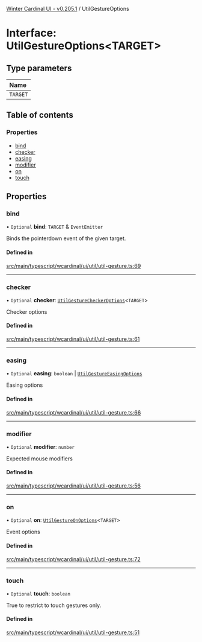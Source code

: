[Winter Cardinal UI - v0.205.1](../index.md) / UtilGestureOptions

# Interface: UtilGestureOptions<TARGET\>

## Type parameters

| Name |
| :------ |
| `TARGET` |

## Table of contents

### Properties

- [bind](UtilGestureOptions.md#bind)
- [checker](UtilGestureOptions.md#checker)
- [easing](UtilGestureOptions.md#easing)
- [modifier](UtilGestureOptions.md#modifier)
- [on](UtilGestureOptions.md#on)
- [touch](UtilGestureOptions.md#touch)

## Properties

### bind

• `Optional` **bind**: `TARGET` & `EventEmitter`

Binds the pointerdown event of the given target.

#### Defined in

[src/main/typescript/wcardinal/ui/util/util-gesture.ts:69](https://github.com/winter-cardinal/winter-cardinal-ui/blob/v0.205.1/src/main/typescript/wcardinal/ui/util/util-gesture.ts#L69)

___

### checker

• `Optional` **checker**: [`UtilGestureCheckerOptions`](UtilGestureCheckerOptions.md)<`TARGET`\>

Checker options

#### Defined in

[src/main/typescript/wcardinal/ui/util/util-gesture.ts:61](https://github.com/winter-cardinal/winter-cardinal-ui/blob/v0.205.1/src/main/typescript/wcardinal/ui/util/util-gesture.ts#L61)

___

### easing

• `Optional` **easing**: `boolean` \| [`UtilGestureEasingOptions`](UtilGestureEasingOptions.md)

Easing options

#### Defined in

[src/main/typescript/wcardinal/ui/util/util-gesture.ts:66](https://github.com/winter-cardinal/winter-cardinal-ui/blob/v0.205.1/src/main/typescript/wcardinal/ui/util/util-gesture.ts#L66)

___

### modifier

• `Optional` **modifier**: `number`

Expected mouse modifiers

#### Defined in

[src/main/typescript/wcardinal/ui/util/util-gesture.ts:56](https://github.com/winter-cardinal/winter-cardinal-ui/blob/v0.205.1/src/main/typescript/wcardinal/ui/util/util-gesture.ts#L56)

___

### on

• `Optional` **on**: [`UtilGestureOnOptions`](UtilGestureOnOptions.md)<`TARGET`\>

Event options

#### Defined in

[src/main/typescript/wcardinal/ui/util/util-gesture.ts:72](https://github.com/winter-cardinal/winter-cardinal-ui/blob/v0.205.1/src/main/typescript/wcardinal/ui/util/util-gesture.ts#L72)

___

### touch

• `Optional` **touch**: `boolean`

True to restrict to touch gestures only.

#### Defined in

[src/main/typescript/wcardinal/ui/util/util-gesture.ts:51](https://github.com/winter-cardinal/winter-cardinal-ui/blob/v0.205.1/src/main/typescript/wcardinal/ui/util/util-gesture.ts#L51)
